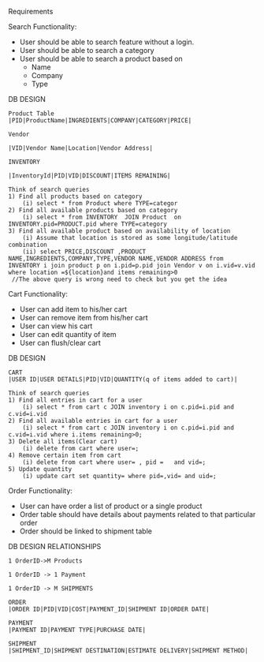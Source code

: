 Requirements

Search Functionality: 
* User should be able to search feature without a login.
* User should be able to search a category
* User should be able to search a product based on 
    * Name
    * Company
    * Type  
    
DB DESIGN
    
    Product Table    
    |PID|ProductName|INGREDIENTS|COMPANY|CATEGORY|PRICE|
    
    Vendor
    
    |VID|Vendor Name|Location|Vendor Address|
    
    INVENTORY
    
    |InventoryId|PID|VID|DISCOUNT|ITEMS REMAINING|
    
    Think of search queries
    1) Find all products based on category 
        (i) select * from Product where TYPE=categor
    2) Find all available products based on category
        (i) select * from INVENTORY  JOIN Product  on INVENTORY.pid=PRODUCT.pid where TYPE=category
    3) Find all available product based on availability of location
        (i) Assume that location is stored as some longitude/latitude combination
        (ii) select PRICE,DISCOUNT ,PRODUCT NAME,INGREDIENTS,COMPANY,TYPE,VENDOR NAME,VENDOR ADDRESS from INVENTORY i join product p on i.pid=p.pid join Vendor v on i.vid=v.vid where location =${location}and items remaining>0
     //The above query is wrong need to check but you get the idea
     
Cart Functionality:
* User can add item to his/her cart
* User can remove item from his/her cart
* User can view his cart
* User can edit quantity of item
* User can flush/clear cart

DB DESIGN

    CART
    |USER ID|USER DETAILS|PID|VID|QUANTITY(q of items added to cart)|

    Think of search queries
    1) Find all entries in cart for a user
        (i) select * from cart c JOIN inventory i on c.pid=i.pid and c.vid=i.vid
    2) Find all available entries in cart for a user
        (i) select * from cart c JOIN inventory i on c.pid=i.pid and c.vid=i.vid where i.items remaining>0;
    3) Delete all items(Clear cart)
        (i) delete from cart where user=;
    4) Remove certain item from cart
        (i) delete from cart where user= , pid =   and vid=;
    5) Update quantity
        (i) update cart set quantity= where pid=,vid= and uid=;
        
Order Functionality:
* User can have order a list of product or a single product
* Order table should have details about payments related to that particular order
* Order should be linked to shipment table

DB DESIGN
    RELATIONSHIPS
   
    1 OrderID->M Products
    
    1 OrderID -> 1 Payment
    
    1 OrderID -> M SHIPMENTS 
    
    ORDER
    |ORDER ID|PID|VID|COST|PAYMENT_ID|SHIPMENT ID|ORDER DATE|
    
    PAYMENT
    |PAYMENT ID|PAYMENT TYPE|PURCHASE DATE|
    
    SHIPMENT
    |SHIPMENT_ID|SHIPMENT DESTINATION|ESTIMATE DELIVERY|SHIPMENT METHOD|
    